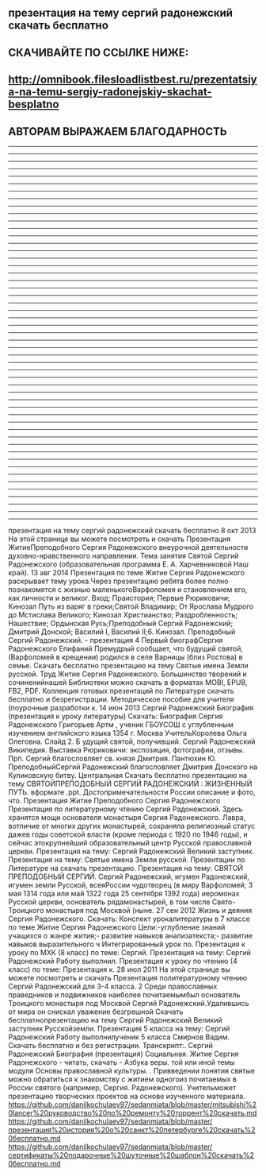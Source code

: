 презентация на тему сергий радонежский скачать бесплатно
--------------------------------------------------
СКАЧИВАЙТЕ ПО ССЫЛКЕ НИЖЕ:
--------------------------------------------------
http://omnibook.filesloadlistbest.ru/prezentatsiya-na-temu-sergiy-radonejskiy-skachat-besplatno
--------------------------------------------------
АВТОРАМ ВЫРАЖАЕМ БЛАГОДАРНОСТЬ
--------------------------------------------------
--------------------------------------------------
--------------------------------------------------
--------------------------------------------------
--------------------------------------------------
--------------------------------------------------
--------------------------------------------------
--------------------------------------------------
--------------------------------------------------
--------------------------------------------------
--------------------------------------------------
--------------------------------------------------
--------------------------------------------------
--------------------------------------------------
--------------------------------------------------
--------------------------------------------------
--------------------------------------------------
--------------------------------------------------
--------------------------------------------------
--------------------------------------------------
--------------------------------------------------
--------------------------------------------------
--------------------------------------------------
--------------------------------------------------
--------------------------------------------------
--------------------------------------------------
--------------------------------------------------
--------------------------------------------------
--------------------------------------------------
--------------------------------------------------
--------------------------------------------------
--------------------------------------------------
--------------------------------------------------
--------------------------------------------------
--------------------------------------------------
--------------------------------------------------
--------------------------------------------------
--------------------------------------------------
--------------------------------------------------
--------------------------------------------------
--------------------------------------------------
--------------------------------------------------
--------------------------------------------------
--------------------------------------------------
--------------------------------------------------
--------------------------------------------------
--------------------------------------------------
--------------------------------------------------
--------------------------------------------------
--------------------------------------------------
--------------------------------------------------
--------------------------------------------------
презентация на тему сергий радонежский скачать бесплатно 8 окт 2013  На этой странице вы можете посмотреть и скачать Презентация ЖитиеПреподобного Сергия Радонежского  внеурочной деятельности духовно-нравственного направления. Тема занятия Святой Сергий Радонежского (образовательная программа Е. А. Харчевниковой Наш край). 13 авг 2014  Презентация по теме Житие Сергия Радонежского раскрывает тему урока.Через презентацию ребята более полно познакомятся с жизнью маленькогоВарфоломея и становлением его, как личности и великог. Вход; Праистория; Первые Рюриковичи; Кинозал Путь из варяг в греки;Святой Владимир; От Ярослава Мудрого до Мстислава Великого; Кинозал Христианство; Раздробленность; Нашествие; Ордынская Русь;Преподобный Сергий Радонежский; Дмитрий Донской; Василий I, Василий II;6. Кинозал. Преподобный Сергий Радонежский. - презентация  4 Первый биографСергия Радонежского Епифаний Премудрый сообщает, что будущий святой,(Варфоломей в крещении) родился в селе Варницы (близ Ростова) в семье. Скачать бесплатно презентацию на тему Святые имена Земли русской. Труд Житие Сергия Радонежского. Большинство творений и сочиненийнашей Библиотеки можно скачать в форматах MOBI, EPUB, FB2, PDF. Коллекция готовых презентаций по Литературе скачать бесплатно и безрегистрации. Методическое пособие для учителя (поурочные разработки к. 14 июн 2013  Сергий Радонежский Биография (презентация к уроку литературы) Скачать:  Биография Сергия Радонежского Григорьев Артм , ученик ГБОУСОШ с углубленным изучением английского языка 1354 г. Москва УчительКоролева Ольга Олеговна. Слайд 2. Б удущий святой, получивший. Сергий Радонежский  Википедия. Выставка Рюриковичи: экспозиция, фотографии, отзывы. Прп. Сергий благословляет св. князя Дмитрия. Пантюхин Ю. ПреподобныйСергий Радонежский благословляет Дмитрия Донского на Куликовскую битву. Центральная  Скачать бесплатно презентацию на тему СВЯТОЙПРЕПОДОБНЫЙ СЕРГИЙ РАДОНЕЖСКИЙ : ЖИЗНЕННЫЙ ПУТЬ. вформате .ppt. Достопримечательности России  описание и фото, что. Презентация Житие Преподобного Сергия Радонежского
Презентация по литературному чтению Сергий Радонежский. Здесь хранятся мощи основателя монастыря Сергия Радонежского. Лавра, вотличие от многих других монастырей, сохраняла религиозный статус дажев годы советской власти (кроме периода с 1920 по 1946 годы), и сейчас этокрупнейший образовательный центр Русской православной церкви. Презентация на тему: Сергий Радонежский Великий заступник. Презентация на тему: Святые имена Земли русской. Презентации по Литературе на скачать презентацию. Презентация на тему: СВЯТОЙ ПРЕПОДОБНЫЙ СЕРГИЙ. Сергий Радонежский, игумен Радонежский, игумен земли Русской, всеяРоссии чудотворец (в миру Варфоломей; 3 мая 1314 года или май 1322 года 25 сентября 1392 года)  иеромонах Русской церкви, основатель рядамонастырей, в том числе Свято-Троицкого монастыря под Москвой (ныне. 27 сен 2012  Жизнь и деяния Сергия Радонежского.  Скачать:  Конспект урокалитературы в 7 классе по теме Житие Сергия Радонежского Цели:-углубление знаний учащихся о жанре жития;- развитие навыков анализатекста;- развитие навыков выразительного ч Интегрированный урок по. Презентация к уроку по МХК (8 класс) по теме: Сергий. Презентация на тему: Сергий Радонежский Работу выполнил. Презентация к уроку по чтению (4 класс) по теме: Презентация к. 28 июл 2011  На этой странице вы можете посмотреть и скачать Презентация политературному чтению Сергий Радонежский для 3-4 класса. 2 Среди православных праведников и подвижников наиболее почитаемымбыл основатель Троицкого монастыря под Москвой Сергий Радонежский.Удалившись от мира он снискал уважение безгрешной  Скачать бесплатнопрезентацию на тему Сергий Радонежский Великий заступник Русскойземли.
Презентация 5 класса на тему: Сергий Радонежский Работу выполнилученик 5 класса Смирнов Вадим. Скачать бесплатно и без регистрации. Транскрипт:. Сергий Радонежский Биография (презентация)  Социальная. Житие Сергия Радонежского - читать, скачать - Азбука веры. той или иной темы модуля Основы православной культуры. . Привведении понятия святые можно обратиться к знакомству с житием одногоиз почитаемых в России святого (например, Сергия. Радонежского). Учительможет  презентацию творческих проектов на основе изученного материала.
https://github.com/danilkochulaev97/sedanmiata/blob/master/mitsubishi%20lancer%20руководство%20по%20ремонту%20торрент%20скачать.md
https://github.com/danilkochulaev97/sedanmiata/blob/master/презентация%20история%20о%20санкт%20петербурге%20скачать%20бесплатно.md
https://github.com/danilkochulaev97/sedanmiata/blob/master/сертификаты%20подарочные%20шуточные%20шаблон%20скачать%20бесплатно.md